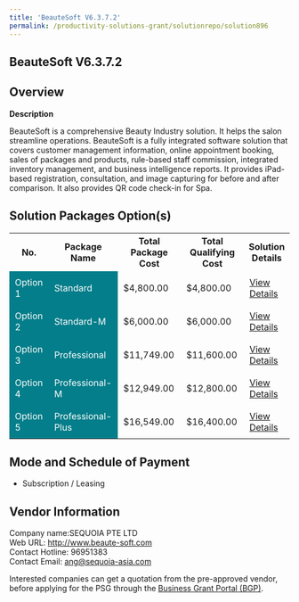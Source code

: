 ```yaml
---
title: 'BeauteSoft V6.3.7.2'
permalink: /productivity-solutions-grant/solutionrepo/solution896
---
```


## BeauteSoft V6.3.7.2

## Overview

**Description**

BeauteSoft is a comprehensive Beauty Industry solution. It helps the salon streamline operations. BeauteSoft is a fully integrated software solution that covers customer management information, online appointment booking, sales of packages and products, rule-based staff commission, integrated inventory management, and business intelligence reports. It provides iPad-based registration, consultation, and image capturing for before and after comparison. It also provides QR code check-in for Spa.

## Solution Packages Option(s)

<table>
<tr>
<th><b>No.</b></th>
<th><b>Package Name</b></th>
<th><b>Total Package Cost</b></th>
<th><b>Total Qualifying Cost</b></th>
<th><b>Solution Details</b></th>
</tr>
<tr>
<td style='padding: 10px; background-color: #037E8A; color: #FFFFFF;'>Option 1</td>
<td style='padding: 10px; background-color: #037E8A; color: #FFFFFF;'>Standard</td>
<td style='padding: 10px;'>$4,800.00</td>
<td style='padding: 10px;'>$4,800.00</td>
<td style='padding: 10px;'><a href='/images/psg/Desensitised_Sequoia_Annex_3CR_wef_17Nov22_Part_1.pdf' target='_blank'>View Details</a></td>
</tr>
<tr>
<td style='padding: 10px; background-color: #037E8A; color: #FFFFFF;'>Option 2</td>
<td style='padding: 10px; background-color: #037E8A; color: #FFFFFF;'>Standard-M</td>
<td style='padding: 10px;'>$6,000.00</td>
<td style='padding: 10px;'>$6,000.00</td>
<td style='padding: 10px;'><a href='/images/psg/Desensitised_Sequoia_Annex_3CR_wef_17Nov22_Part_2.pdf' target='_blank'>View Details</a></td>
</tr>
<tr>
<td style='padding: 10px; background-color: #037E8A; color: #FFFFFF;'>Option 3</td>
<td style='padding: 10px; background-color: #037E8A; color: #FFFFFF;'>Professional</td>
<td style='padding: 10px;'>$11,749.00</td>
<td style='padding: 10px;'>$11,600.00</td>
<td style='padding: 10px;'><a href='/images/psg/Desensitised_Sequoia_Annex_3CR_wef_17Nov22_Part_3.pdf' target='_blank'>View Details</a></td>
</tr>
<tr>
<td style='padding: 10px; background-color: #037E8A; color: #FFFFFF;'>Option 4</td>
<td style='padding: 10px; background-color: #037E8A; color: #FFFFFF;'>Professional-M</td>
<td style='padding: 10px;'>$12,949.00</td>
<td style='padding: 10px;'>$12,800.00</td>
<td style='padding: 10px;'><a href='/images/psg/Desensitised_Sequoia_Annex_3CR_wef_17Nov22_Part_4.pdf' target='_blank'>View Details</a></td>
</tr>
<tr>
<td style='padding: 10px; background-color: #037E8A; color: #FFFFFF;'>Option 5</td>
<td style='padding: 10px; background-color: #037E8A; color: #FFFFFF;'>Professional-Plus</td>
<td style='padding: 10px;'>$16,549.00</td>
<td style='padding: 10px;'>$16,400.00</td>
<td style='padding: 10px;'><a href='/images/psg/Desensitised_Sequoia_Annex_3CR_wef_17Nov22_Part_5.pdf' target='_blank'>View Details</a></td>
</tr>
</table>

## Mode and Schedule of Payment

 - Subscription / Leasing

## Vendor Information

 Company name:SEQUOIA PTE LTD<br>Web URL: http://www.beaute-soft.com <br>Contact Hotline: 96951383 <br>Contact Email: ang@sequoia-asia.com 

Interested companies can get a quotation from the pre-approved vendor, before applying for the PSG through the <a href='https://www.businessgrants.gov.sg/' target='_blank' rel='noopener'>Business Grant Portal (BGP)</a>.

<script src="/jquery/resize-tables.js"></script>
